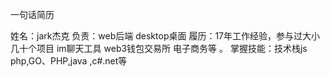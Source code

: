 一句话简历


姓名：jark杰克
 负责：web后端 desktop桌面
 履历：17年工作经验，参与过大小几十个项目 im聊天工具 web3钱包交易所 电子商务等 。
掌握技能：技术栈js php,GO、PHP,java ,c#.net等
